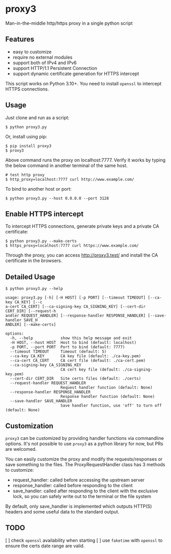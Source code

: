 # proxy3

Man-in-the-middle http/https proxy in a single python script

## Features

* easy to customize
* require no external modules
* support both of IPv4 and IPv6
* support HTTP/1.1 Persistent Connection
* support dynamic certificate generation for HTTPS intercept

This script works on Python 3.10+.
You need to install `openssl` to intercept HTTPS connections.


## Usage

Just clone and run as a script:

    $ python proxy3.py

Or, install using pip:

    $ pip install proxy3
    $ proxy3

Above command runs the proxy on localhost:7777. Verify it works by typing the below
command in another terminal of the same host.

    # test http proxy
    $ http_proxy=localhost:7777 curl http://www.example.com/

To bind to another host or port:

    $ python proxy3.py --host 0.0.0.0 --port 3128


## Enable HTTPS intercept

To intercept HTTPS connections, generate private keys and a private CA certificate:

    $ python proxy3.py --make-certs
    $ https_proxy=localhost:7777 curl https://www.example.com/

Through the proxy, you can access http://proxy3.test/ and install the CA certificate in the browsers.


## Detailed Usage

    $ python proxy3.py --help

    usage: proxy3.py [-h] [-H HOST] [-p PORT] [--timeout TIMEOUT] [--ca-key CA_KEY] [--c
    a-cert CA_CERT] [--ca-signing-key CA_SIGNING_KEY] [--cert-dir CERT_DIR] [--request-h
    andler REQUEST_HANDLER] [--response-handler RESPONSE_HANDLER] [--save-handler SAVE_H
    ANDLER] [--make-certs]

    options:
      -h, --help            show this help message and exit
      -H HOST, --host HOST  Host to bind (default: localhost)
      -p PORT, --port PORT  Port to bind (default: 7777)
      --timeout TIMEOUT     Timeout (default: 5)
      --ca-key CA_KEY       CA key file (default: ./ca-key.pem)
      --ca-cert CA_CERT     CA cert file (default: ./ca-cert.pem)
      --ca-signing-key CA_SIGNING_KEY
                            CA cert key file (default: ./ca-signing-key.pem)
      --cert-dir CERT_DIR   Site certs files (default: ./certs)
      --request-handler REQUEST_HANDLER
                            Request handler function (default: None)
      --response-handler RESPONSE_HANDLER
                            Response handler function (default: None)
      --save-handler SAVE_HANDLER
                            Save handler function, use 'off' to turn off (default: None)

## Customization

`proxy3` can be customized by providing handler functions via commandline options. It's
not possible to use `proxy3` as a python library for now, but PRs are welcomed.

You can easily customize the proxy and modify the requests/responses or save something to the files.
The ProxyRequestHandler class has 3 methods to customize:

* request_handler: called before accessing the upstream server
* response_handler: called before responding to the client
* save_handler: called after responding to the client with the exclusive lock, so you can safely write out to the terminal or the file system

By default, only save_handler is implemented which outputs HTTP(S) headers and some useful data to the standard output.

## TODO

[ ] check `openssl` availability when starting
[ ] use `faketime` with `openssl` to ensure the certs date range are valid.
